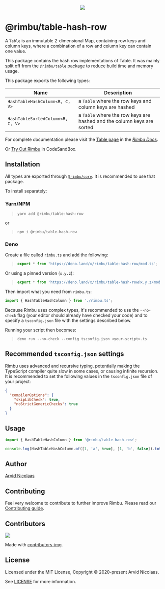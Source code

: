 <p align="center">
    <img src="https://github.com/rimbu-org/rimbu/raw/main/assets/rimbu_logo.svg" />
</p>

# @rimbu/table-hash-row

A `Table` is an immutable 2-dimensional Map, containing row keys and column keys, where a combination of a row and column key can contain one value.

This package contains the hash row implementations of Table. It was mainly split off from the `@rimbu/table` package to reduce build time and memory usage.

This package exports the following types:

| Name                             | Description                                                            |
| -------------------------------- | ---------------------------------------------------------------------- |
| `HashTableHashColumn<R, C, V>`   | a `Table` where the row keys and column keys are hashed                |
| `HashTableSortedColumn<R, C, V>` | a `Table` where the row keys are hashed and the column keys are sorted |

For complete documentation please visit the [Table page](https://rimbu.org/docs/collections/table) in the _[Rimbu Docs](https://rimbu.org)_.

Or [Try Out Rimbu](https://codesandbox.io/s/github/vitoke/rimbu-sandbox/tree/main?previewwindow=console&view=split&editorsize=65&moduleview=1&module=/src/index.ts) in CodeSandBox.

## Installation

All types are exported through [`@rimbu/core`](../core). It is recommended to use that package.

To install separately:

### Yarn/NPM

> `yarn add @rimbu/table-hash-row`

or

> `npm i @rimbu/table-hash-row`

### Deno

Create a file called `rimbu.ts` and add the following:

> ```ts
> export * from 'https://deno.land/x/rimbu/table-hash-row/mod.ts';
> ```

Or using a pinned version (`x.y.z`):

> ```ts
> export * from 'https://deno.land/x/rimbu/table-hash-row@x.y.z/mod.ts';
> ```

Then import what you need from `rimbu.ts`:

```ts
import { HashTableHashColumn } from './rimbu.ts';
```

Because Rimbu uses complex types, it's recommended to use the `--no-check` flag (your editor should already have checked your code) and to specify a `tsconfig.json` file with the settings described below.

Running your script then becomes:

> `deno run --no-check --config tsconfig.json <your-script>.ts`

## Recommended `tsconfig.json` settings

Rimbu uses advanced and recursive typing, potentially making the TypeScript compiler quite slow in some cases, or causing infinite recursion. It is recommended to set the following values in the `tsconfig.json` file of your project:

```json
{
  "compilerOptions": {
    "skipLibCheck": true,
    "noStrictGenericChecks": true
  }
}
```

## Usage

```ts
import { HashTableHashColumn } from '@rimbu/table-hash-row';

console.log(HashTableHashColumn.of([1, 'a', true], [1, 'b', false]).toString());
```

## Author

[Arvid Nicolaas](https://github.com/vitoke)

## Contributing

Feel very welcome to contribute to further improve Rimbu. Please read our [Contributing guide](../../CONTRIBUTING.md).

## Contributors

<img src = "https://contrib.rocks/image?repo=vitoke/iternal"/>

Made with [contributors-img](https://contrib.rocks).

## License

Licensed under the MIT License, Copyright © 2020-present Arvid Nicolaas.

See [LICENSE](./LICENSE) for more information.
